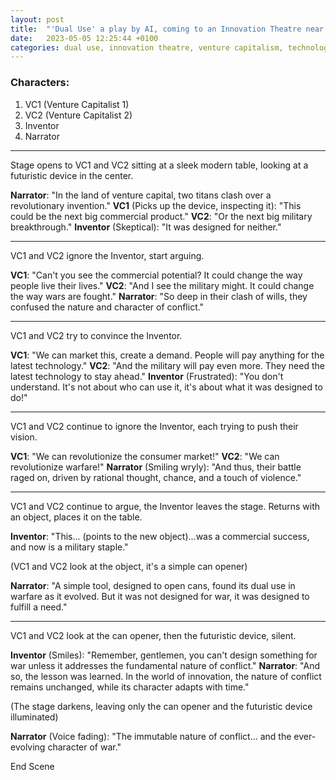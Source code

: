 ```yaml
---
layout: post
title:  "'Dual Use' a play by AI, coming to an Innovation Theatre near you."
date:   2023-05-05 12:25:44 +0100
categories: dual use, innovation theatre, venture capitalism, technology
---
```

### Characters:
1. VC1 (Venture Capitalist 1)
2. VC2 (Venture Capitalist 2)
3. Inventor
4. Narrator

---

Stage opens to VC1 and VC2 sitting at a sleek modern table, looking at a futuristic device in the center.

**Narrator**: "In the land of venture capital, two titans clash over a revolutionary invention."
**VC1** (Picks up the device, inspecting it): "This could be the next big commercial product." 
**VC2**: "Or the next big military breakthrough." 
**Inventor** (Skeptical): "It was designed for neither."

---

VC1 and VC2 ignore the Inventor, start arguing.

**VC1**: "Can't you see the commercial potential? It could change the way people live their lives." 
**VC2**: "And I see the military might. It could change the way wars are fought."
**Narrator**: "So deep in their clash of wills, they confused the nature and character of conflict."

---

VC1 and VC2 try to convince the Inventor.

**VC1**: "We can market this, create a demand. People will pay anything for the latest technology."
**VC2**: "And the military will pay even more. They need the latest technology to stay ahead."
**Inventor** (Frustrated): "You don't understand. It's not about who can use it, it's about what it was designed to do!"

---

VC1 and VC2 continue to ignore the Inventor, each trying to push their vision.

**VC1**: "We can revolutionize the consumer market!"
**VC2**: "We can revolutionize warfare!"
**Narrator** (Smiling wryly): "And thus, their battle raged on, driven by rational thought, chance, and a touch of violence."

---

VC1 and VC2 continue to argue, the Inventor leaves the stage. Returns with an object, places it on the table.

**Inventor**: "This... (points to the new object)...was a commercial success, and now is a military staple." 

(VC1 and VC2 look at the object, it's a simple can opener)

**Narrator**: "A simple tool, designed to open cans, found its dual use in warfare as it evolved. But it was not designed for war, it was designed to fulfill a need."

---

VC1 and VC2 look at the can opener, then the futuristic device, silent.

**Inventor** (Smiles): "Remember, gentlemen, you can't design something for war unless it addresses the fundamental nature of conflict." 
**Narrator**: "And so, the lesson was learned. In the world of innovation, the nature of conflict remains unchanged, while its character adapts with time."

(The stage darkens, leaving only the can opener and the futuristic device illuminated)

**Narrator** (Voice fading): "The immutable nature of conflict... and the ever-evolving character of war."

End Scene
